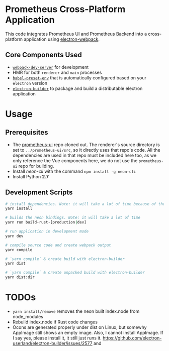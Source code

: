 # Prometheus Cross-Platform Application

This code integrates Prometheus UI and Prometheus Backend into a cross-platform application using
[electron-webpack](https://webpack.electron.build/).

## Core Components Used

* [`webpack-dev-server`](https://github.com/webpack/webpack-dev-server) for development
* HMR for both `renderer` and `main` processes
* [`babel-preset-env`](https://github.com/babel/babel-preset-env) that is automatically configured based on your `electron` version
* [`electron-builder`](https://github.com/electron-userland/electron-builder) to package and build a distributable electron application

# Usage

## Prerequisites

* The [prometheus-ui](https://gitlab.libertaria.community/iop-stack/communication/prometheus-ui) repo cloned out. The renderer's source directory is set to `../prometheus-ui/src`, so it directly uses that repo's code. All the dependencies are used in that repo must be included here too, as we only reference the Vue components here, we do not use the `prometheus-ui` repo for building.
* Install *neon-cli* with the command `npm install -g neon-cli`
* Install Python **2.7**

## Development Scripts

```bash
# install dependencies. Note: it will take a lot of time because of the neon bindings
yarn install
```

```bash
# builds the neon bindings. Note: it will take a lot of time
yarn run build-rust-[production|dev]
```

```bash
# run application in development mode
yarn dev

# compile source code and create webpack output
yarn compile

# `yarn compile` & create build with electron-builder
yarn dist

# `yarn compile` & create unpacked build with electron-builder
yarn dist:dir
```

# TODOs

* `yarn install/remove` removes the neon built index.node from node_modules
* Rebuild index.node if Rust code changes
* Ocons are generated properly under dist on Linux, but somewhy AppImage still shows an empty image. Also, I cannot install AppImage. If I say yes, please install it, it still just runs it. https://github.com/electron-userland/electron-builder/issues/2577 and